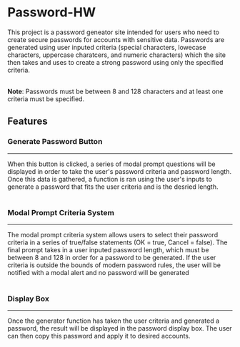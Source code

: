 # Password-HW

This project is a password geneator site intended for users who need to create secure passwords for accounts with sensitive data. Passwords are generated using user inputed criteria (special characters, lowecase characters, uppercase charatcers, and numeric characters) which the site then takes and uses to create a strong password using only the specified criteria.
<br><br>

**Note**: Passwords must be between 8 and 128 characters and at least one criteria must be specified.

## Features
### Generate Password Button
<hr>
When this button is clicked, a series of modal prompt questions will be displayed in order to take the user's password criteria and password length. Once this data is gathered, a function is ran using the user's inputs to generate a password that fits the user criteria and is the desried length.
<br><br>

### Modal Prompt Criteria System
<hr>
The modal prompt criteria system allows users to select their password criteria in a series of true/false statements (OK = true, Cancel = false). The final prompt takes in a user inputed password length, which must be between 8 and 128 in order for a password to be generated. If the user criteria is outside the bounds of modern password rules, the user will be notified with a modal alert and no password will be  generated
<br><br>

### Display Box
<hr>
Once the generator function has taken the user criteria and generated a password, the result will be displayed in the password display box. The user can then copy this password and apply it to desired accounts. 

